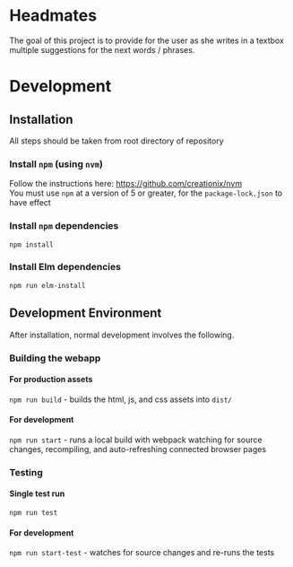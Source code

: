 # Headmates
The goal of this project is to provide for the user as she writes in a textbox multiple suggestions for the next words / phrases.

# Development

## Installation
All steps should be taken from root directory of repository

### Install `npm` (using `nvm`)
Follow the instructions here: https://github.com/creationix/nvm  
You must use `npm` at a version of 5 or greater, for the `package-lock.json` to have effect

### Install `npm` dependencies
`npm install`

### Install Elm dependencies
`npm run elm-install`

## Development Environment
After installation, normal development involves the following.

### Building the webapp
#### For production assets
`npm run build` - builds the html, js, and css assets into `dist/`
#### For development
`npm run start` - runs a local build with webpack watching for source changes, recompiling, and auto-refreshing connected browser pages

### Testing
#### Single test run
`npm run test`
#### For development
`npm run start-test` - watches for source changes and re-runs the tests
